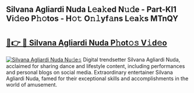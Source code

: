 ## Silvana Agliardi Nuda L𝚎a𝚔ed N𝚞𝚍e - Part-KI1 Vi𝚍𝚎o P𝚑𝚘tos - H𝚘𝚝 O𝚗𝚕yf𝚊ns L𝚎a𝚔s MTnQY

# <h2><a href="http://kfan7c.oniu.top/?m=Silvana+Agliardi+Nuda">🔗👉 🔴 Silvana Agliardi Nuda P𝚑ot𝚘𝚜 V𝚒d𝚎o</a></h2>

[![Silvana Agliardi Nuda Nu𝚍e𝚜](https://i.imgur.com/0qMVB7G.gif)](http://kfan7c.oniu.top/?m=Silvana+Agliardi+Nuda)
Digital trendsetter Silvana Agliardi Nuda, acclaimed for sharing dance and lifestyle content, including performances and personal blogs on social media. Extraordinary entertainer Silvana Agliardi Nuda, famed for their exceptional skills and accomplishments in the world of amusement.  
